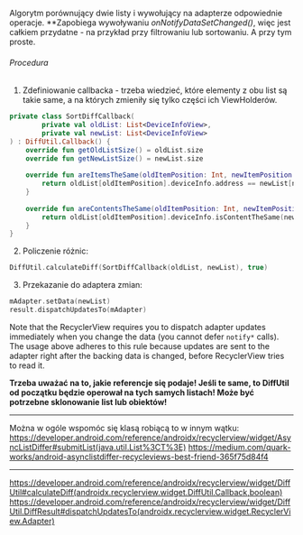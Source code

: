 Algorytm porównujący dwie listy i wywołujący na adapterze odpowiednie operacje. 
**Zapobiega wywoływaniu *onNotifyDataSetChanged()*, więc jest całkiem przydatne - na przykład przy filtrowaniu lub sortowaniu. A przy tym proste. 

###### Procedura
1) Zdefiniowanie callbacka - trzeba wiedzieć, które elementy z obu list są takie same, a na których zmieniły się tylko części ich ViewHolderów.

```kotlin
private class SortDiffCallback(  
        private val oldList: List<DeviceInfoView>,  
        private val newList: List<DeviceInfoView>  
) : DiffUtil.Callback() {  
    override fun getOldListSize() = oldList.size  
    override fun getNewListSize() = newList.size  
  
    override fun areItemsTheSame(oldItemPosition: Int, newItemPosition: Int): Boolean {  
        return oldList[oldItemPosition].deviceInfo.address == newList[newItemPosition].deviceInfo.address  
    }  
  
    override fun areContentsTheSame(oldItemPosition: Int, newItemPosition: Int): Boolean {  
        return oldList[oldItemPosition].deviceInfo.isContentTheSame(newList[newItemPosition].deviceInfo)  
    }  
}
```

2) Policzenie różnic:

```kotlin
DiffUtil.calculateDiff(SortDiffCallback(oldList, newList), true)
```

3) Przekazanie do adaptera zmian:

```kotlin
mAdapter.setData(newList)
result.dispatchUpdatesTo(mAdapter)
```

Note that the RecyclerView requires you to dispatch adapter updates immediately when you change the data (you cannot defer `notify*` calls). The usage above adheres to this rule because updates are sent to the adapter right after the backing data is changed, before RecyclerView tries to read it.

**Trzeba uważać na to, jakie referencje się podaje! Jeśli te same, to DiffUtil od początku będzie operował na tych samych listach! Może być potrzebne sklonowanie list lub obiektów!**

---

Można w ogóle wspomóc się klasą robiącą to w innym wątku:
https://developer.android.com/reference/androidx/recyclerview/widget/AsyncListDiffer#submitList(java.util.List%3CT%3E)
https://medium.com/quark-works/android-asynclistdiffer-recycleviews-best-friend-365f75d84f4


---

https://developer.android.com/reference/androidx/recyclerview/widget/DiffUtil#calculateDiff(androidx.recyclerview.widget.DiffUtil.Callback,boolean)
https://developer.android.com/reference/androidx/recyclerview/widget/DiffUtil.DiffResult#dispatchUpdatesTo(androidx.recyclerview.widget.RecyclerView.Adapter)
